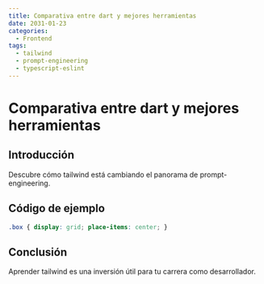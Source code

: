 ```yaml
---
title: Comparativa entre dart y mejores herramientas
date: 2031-01-23
categories:
  - Frontend
tags:
  - tailwind
  - prompt-engineering
  - typescript-eslint
---
```


# Comparativa entre dart y mejores herramientas

## Introducción

Descubre cómo tailwind está cambiando el panorama de prompt-engineering.

## Código de ejemplo

```css
.box { display: grid; place-items: center; }
```

## Conclusión

Aprender tailwind es una inversión útil para tu carrera como desarrollador.